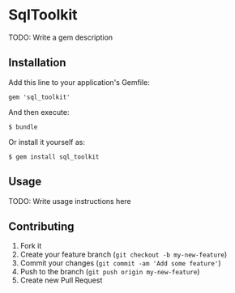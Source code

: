 # SqlToolkit

TODO: Write a gem description

## Installation

Add this line to your application's Gemfile:

    gem 'sql_toolkit'

And then execute:

    $ bundle

Or install it yourself as:

    $ gem install sql_toolkit

## Usage

TODO: Write usage instructions here

## Contributing

1. Fork it
2. Create your feature branch (`git checkout -b my-new-feature`)
3. Commit your changes (`git commit -am 'Add some feature'`)
4. Push to the branch (`git push origin my-new-feature`)
5. Create new Pull Request
